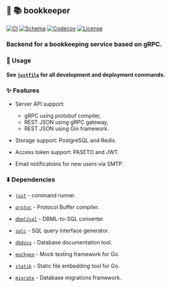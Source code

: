## :hamster: :books: **bookkeeper**

[![CI][ci-shield]][ci-url]
[![Schema][schema-shield]][schema-url]
[![Codecov][codecov-shield]][codecov-url]
[![License][license-shield]][license-url]

### Backend for a bookkeeping service based on gRPC.

### :rocket: Usage

#### See [`justfile`](justfile) for all development and deployment commands.

### :sparkles: Features

- Server API support:
    - gRPC using protobuf compiler,
    - REST JSON using gRPC gateway,
    - REST JSON using Gin framework.

- Storage support: PostgreSQL and Redis.

- Access token support: PASETO and JWT.

- Email notifications for new users via SMTP.

### :arrow_down: Dependencies

- [`just`](https://just.systems/) - command runner.

- [`protoc`](https://github.com/golang/protobuf) - Protocol Buffer compiler.

- [`dbml2sql`](https://dbml.dbdiagram.io/cli/) - DBML-to-SQL converter.

- [`sqlc`](https://sqlc.dev/) - SQL query interface generator.

- [`dbdocs`](https://dbdocs.io/) - Database documentation tool.

- [`mockgen`](https://github.com/golang/mock) - Mock testing framework for Go.

- [`statik`](https://github.com/rakyll/statik) - Static file embedding tool for Go.

- [`migrate`](https://github.com/golang-migrate/migrate) - Database migrations framework.

<!-- MARKDOWN LINKS -->

[ci-shield]: https://img.shields.io/github/actions/workflow/status/tensorush/bookkeeper/ci.yaml?branch=main&style=for-the-badge&logo=github&label=CI&labelColor=black
[ci-url]: https://github.com/tensorush/bookkeeper/blob/main/.github/workflows/ci.yaml
[schema-shield]: https://img.shields.io/badge/click-2596BE?style=for-the-badge&logo=go&logoColor=2596BE&label=schema&labelColor=black
[schema-url]: https://dbdocs.io/tensorush/bookkeeper
[codecov-shield]: https://img.shields.io/codecov/c/github/tensorush/bookkeeper?style=for-the-badge&labelColor=black
[codecov-url]: https://app.codecov.io/gh/tensorush/bookkeeper
[license-shield]: https://img.shields.io/github/license/tensorush/bookkeeper.svg?style=for-the-badge&labelColor=black
[license-url]: https://github.com/tensorush/bookkeeper/blob/main/LICENSE.md
